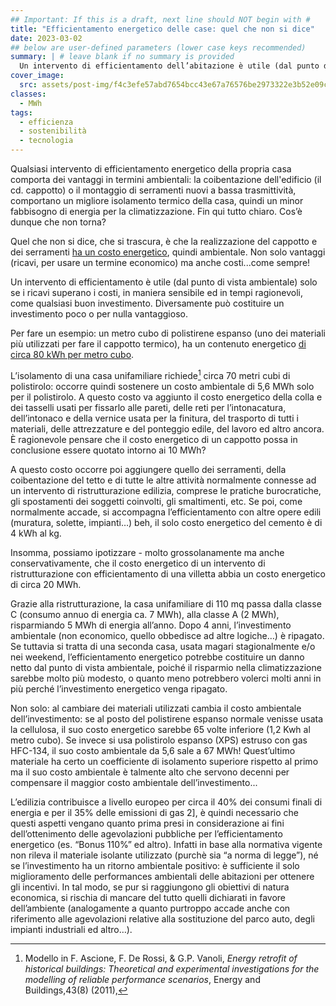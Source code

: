 ```yaml
---
## Important: If this is a draft, next line should NOT begin with #
title: "Efficientamento energetico delle case: quel che non si dice"
date: 2023-03-02
## below are user-defined parameters (lower case keys recommended)
summary: | # leave blank if no summary is provided
  Un intervento di efficientamento dell’abitazione è utile (dal punto di vista ambientale) solo se i ricavi superano i costi, in maniera sensibile ed in tempi ragionevoli, come qualsiasi buon investimento. Diversamente può costituire un investimento poco o per nulla vantaggioso.
cover_image:
  src: assets/post-img/f4c3efe57abd7654bcc43e67a76576be2973322e3b52e09c551b2c547770_csj6ri
classes:
  - MWh
tags:
  - efficienza
  - sostenibilità
  - tecnologia
---
```


Qualsiasi intervento di efficientamento energetico della propria casa comporta dei vantaggi in termini ambientali: la coibentazione dell'edificio (il cd. cappotto) o il montaggio di serramenti nuovi a bassa trasmittività, comportano un migliore isolamento termico della casa, quindi un minor fabbisogno di energia per la climatizzazione. Fin qui tutto chiaro. Cos’è dunque che non torna? 

Quel che non si dice, che si trascura, è che la realizzazione del cappotto e dei serramenti [ha un costo energetico](https://www.sciencedirect.com/science/article/pii/S2666789421000246), quindi ambientale. Non solo vantaggi (ricavi, per usare un termine economico) ma anche costi...come sempre! 

Un intervento di efficientamento è utile (dal punto di vista ambientale) solo se i ricavi superano i costi, in maniera sensibile ed in tempi ragionevoli, come qualsiasi buon investimento. Diversamente può costituire un investimento poco o per nulla vantaggioso. 

Per fare un esempio: un metro cubo di polistirene espanso (uno dei materiali più utilizzati per fare il cappotto termico), ha un contenuto energetico [di circa 80 kWh per metro cubo](https://www.buildinggreen.com/feature/avoiding-global-warming-impact-insulation). 

L’isolamento di una casa unifamiliare richiede[^1] circa 70 metri cubi di polistirolo: occorre quindi sostenere un costo ambientale di 5,6 MWh solo per il polistirolo. A questo costo va aggiunto il costo energetico della colla e dei tasselli usati per fissarlo alle pareti, delle reti per l’intonacatura, dell’intonaco e della vernice usata per la finitura, del trasporto di tutti i materiali, delle attrezzature e del ponteggio edile, del lavoro ed altro ancora. È ragionevole pensare che il costo energetico di un cappotto possa in conclusione essere quotato intorno ai 10 MWh? 

A questo costo occorre poi aggiungere quello dei serramenti, della coibentazione del tetto e di tutte le altre attività normalmente connesse ad un intervento di ristrutturazione edilizia, comprese le pratiche burocratiche, gli spostamenti dei soggetti coinvolti, gli smaltimenti, etc. Se poi, come normalmente accade, si accompagna l’efficientamento con altre opere edili (muratura, solette, impianti…) beh, il solo costo energetico del cemento è di 4 kWh al kg. 

Insomma, possiamo ipotizzare - molto grossolanamente ma anche conservativamente, che il costo energetico di un intervento di ristrutturazione con efficientamento di una villetta abbia un costo energetico di circa 20 MWh.

Grazie alla ristrutturazione, la casa unifamiliare di 110 mq passa dalla classe C (consumo annuo di energia ca. 7 MWh), alla classe A (2 MWh), risparmiando 5 MWh di energia all’anno. Dopo 4 anni, l’investimento ambientale (non economico, quello obbedisce ad altre logiche…) è ripagato. Se tuttavia si tratta di una seconda casa, usata magari stagionalmente e/o nei weekend, l’efficientamento energetico potrebbe costituire un danno netto dal punto di vista ambientale, poiché il risparmio nella climatizzazione sarebbe molto più modesto, o quanto meno potrebbero volerci molti anni in più perché l’investimento energetico venga ripagato.

Non solo: al cambiare dei materiali utilizzati cambia il costo ambientale dell’investimento: se al posto del polistirene espanso normale venisse usata la cellulosa, il suo costo energetico sarebbe 65 volte inferiore (1,2 Kwh al metro cubo). Se invece si usa polistirolo espanso (XPS) estruso con gas HFC-134, il suo costo ambientale da 5,6 sale a 67 MWh! Quest’ultimo materiale ha certo un coefficiente di isolamento superiore rispetto al primo ma il suo costo ambientale è talmente alto che servono decenni per compensare il maggior costo ambientale dell’investimento...

L’edilizia contribuisce a livello europeo per circa il 40% dei consumi finali di energia e per il 35% delle emissioni di gas 2], è quindi necessario che questi aspetti vengano quanto prima presi in considerazione ai fini dell’ottenimento delle agevolazioni pubbliche per l’efficientamento energetico (es. “Bonus 110%” ed altro). Infatti in base alla normativa vigente non rileva il materiale isolante utilizzato (purchè sia “a norma di legge”), né se l’investimento ha un ritorno ambientale positivo: è sufficiente il solo miglioramento delle performances ambientali delle abitazioni per ottenere gli incentivi. In tal modo, se pur si raggiungono gli obiettivi di natura economica, si rischia di mancare del tutto quelli dichiarati in favore dell’ambiente (analogamente a quanto purtroppo accade anche con riferimento alle agevolazioni  relative alla sostituzione del parco auto, degli impianti industriali ed altro…).

[^1]: Modello in F. Ascione, F. De Rossi, & G.P. Vanoli, *Energy retrofit of historical buildings: Theoretical and experimental investigations for the modelling of reliable performance scenarios*, Energy and Buildings,43(8) (2011),
[^2]: Communication from the Commission to the Council, the European Parliament, the European Economic and Social Committee and the Committee of the Regions, *“A lead market initiative for Europe”*, December 2007;

<!--
  created 2023-03-02 12:03:11.579659 +0100 CET m=+0.123555293
-->